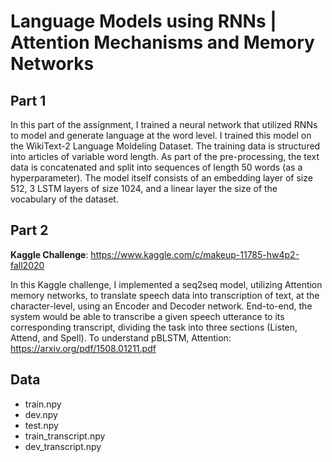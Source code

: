 # Language Models using RNNs | Attention Mechanisms and Memory Networks

## Part 1

In this part of the assignment, I trained a neural network that utilized RNNs to model and generate language at the word level. I trained this model on 
the WikiText-2 Language Moldeling Dataset. The training data is structured into articles of variable word length. As part of the pre-processing,
the text data is concatenated and split into sequences of length 50 words (as a hyperparameter). The model itself consists of an embedding layer of size 512,
3 LSTM layers of size 1024, and a linear layer the size of the vocabulary of the dataset. 


## Part 2

**Kaggle Challenge**: https://www.kaggle.com/c/makeup-11785-hw4p2-fall2020


In this Kaggle challenge, I implemented a seq2seq model, utilizing Attention memory networks, to translate speech data into transcription of text, at the character-level, using an Encoder and Decoder
network. End-to-end, the system would be able to transcribe a given speech utterance to its corresponding transcript, dividing the task into three sections (Listen, Attend, and Spell).
To understand pBLSTM, Attention:
https://arxiv.org/pdf/1508.01211.pdf


## Data
* train.npy
* dev.npy
* test.npy
* train_transcript.npy
* dev_transcript.npy






